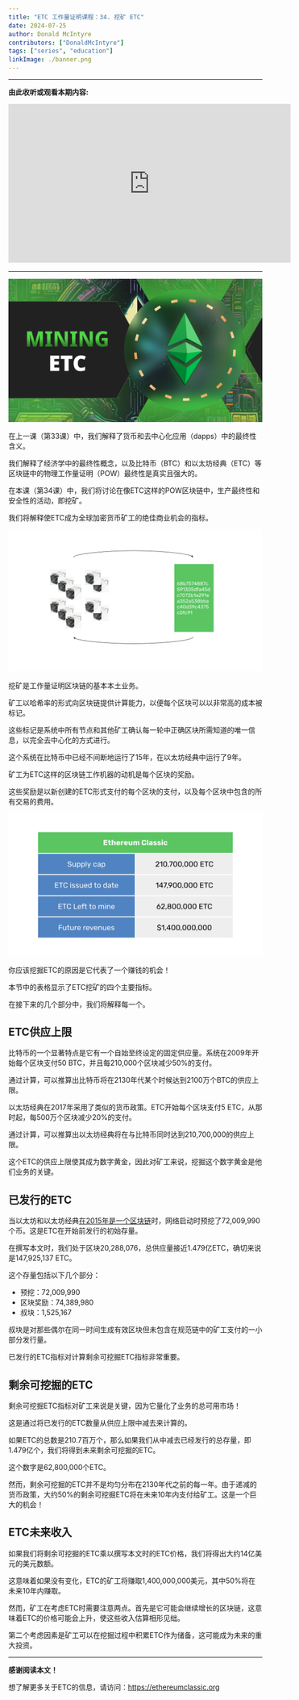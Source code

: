```yaml
---
title: "ETC 工作量证明课程：34. 挖矿 ETC"
date: 2024-07-25
author: Donald McIntyre
contributors: ["DonaldMcIntyre"]
tags: ["series", "education"]
linkImage: ./banner.png
---
```


---
**由此收听或观看本期内容:**

<iframe width="560" height="315" src="https://www.youtube.com/embed/003RqJu7rc0" title="YouTube video player" frameborder="0" allow="accelerometer; autoplay; clipboard-write; encrypted-media; gyroscope; picture-in-picture; web-share" allowfullscreen></iframe>

---

![](./banner.png)

在上一课（第33课）中，我们解释了货币和去中心化应用（dapps）中的最终性含义。

我们解释了经济学中的最终性概念，以及比特币（BTC）和以太坊经典（ETC）等区块链中的物理工作量证明（POW）最终性是真实且强大的。

在本课（第34课）中，我们将讨论在像ETC这样的POW区块链中，生产最终性和安全性的活动，即挖矿。

我们将解释使ETC成为全球加密货币矿工的绝佳商业机会的指标。

![](./1.png)

挖矿是工作量证明区块链的基本本土业务。

矿工以哈希率的形式向区块链提供计算能力，以便每个区块可以以非常高的成本被标记。

这些标记是系统中所有节点和其他矿工确认每一轮中正确区块所需知道的唯一信息，以完全去中心化的方式进行。

这个系统在比特币中已经不间断地运行了15年，在以太坊经典中运行了9年。

矿工为ETC这样的区块链工作机器的动机是每个区块的奖励。

这些奖励是以新创建的ETC形式支付的每个区块的支付，以及每个区块中包含的所有交易的费用。

![](./2.png)

你应该挖掘ETC的原因是它代表了一个赚钱的机会！

本节中的表格显示了ETC挖矿的四个主要指标。

在接下来的几个部分中，我们将解释每一个。

## ETC供应上限

比特币的一个显著特点是它有一个自始至终设定的固定供应量。系统在2009年开始每个区块支付50 BTC，并且每210,000个区块减少50%的支付。

通过计算，可以推算出比特币将在2130年代某个时候达到2100万个BTC的供应上限。

以太坊经典在2017年采用了类似的货币政策。ETC开始每个区块支付5 ETC，从那时起，每500万个区块减少20%的支付。

通过计算，可以推算出以太坊经典将在与比特币同时达到210,700,000的供应上限。

这个ETC的供应上限使其成为数字黄金，因此对矿工来说，挖掘这个数字黄金是他们业务的关键。

## 已发行的ETC

当以太坊和以太坊经典[在2015年是一个区块链](https://ethereumclassic.org/blog/2023-01-26-ethereum-classic-course-6-ethereum-classic-is-the-original-chain)时，网络启动时预挖了72,009,990个币。这是ETC在开始前发行的初始存量。

在撰写本文时，我们处于区块20,288,076，总供应量接近1.479亿ETC，确切来说是147,925,137 ETC。

这个存量包括以下几个部分：

- 预挖：72,009,990
- 区块奖励：74,389,980
- 叔块：1,525,167

叔块是对那些偶尔在同一时间生成有效区块但未包含在规范链中的矿工支付的一小部分发行量。

已发行的ETC指标对计算剩余可挖掘ETC指标非常重要。

## 剩余可挖掘的ETC

剩余可挖掘ETC指标对矿工来说是关键，因为它量化了业务的总可用市场！

这是通过将已发行的ETC数量从供应上限中减去来计算的。

如果ETC的总数是210.7百万个，那么如果我们从中减去已经发行的总存量，即1.479亿个，我们将得到未来剩余可挖掘的ETC。

这个数字是62,800,000个ETC。

然而，剩余可挖掘的ETC并不是均匀分布在2130年代之前的每一年。由于递减的货币政策，大约50%的剩余可挖掘ETC将在未来10年内支付给矿工。这是一个巨大的机会！

## ETC未来收入

如果我们将剩余可挖掘的ETC乘以撰写本文时的ETC价格，我们将得出大约14亿美元的美元数额。

这意味着如果没有变化，ETC的矿工将赚取1,400,000,000美元，其中50%将在未来10年内赚取。

然而，矿工在考虑ETC时需要注意两点。首先是它可能会继续增长的区块链，这意味着ETC的价格可能会上升，使这些收入估算相形见绌。

第二个考虑因素是矿工可以在挖掘过程中积累ETC作为储备，这可能成为未来的重大投资。

---

**感谢阅读本文！**

想了解更多关于ETC的信息，请访问：https://ethereumclassic.org
